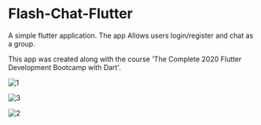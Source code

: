 # Flash-Chat-Flutter

A simple flutter application.
The app Allows users login/register and chat as a group.

This app was created along with the course 'The Complete 2020 Flutter Development Bootcamp with Dart'.

![1](https://user-images.githubusercontent.com/22684921/80021457-d0db6e80-84da-11ea-80c1-d86c8a5990f0.png)

![3](https://user-images.githubusercontent.com/22684921/80021490-e0f34e00-84da-11ea-8003-4410d4fbb00d.png)

![2](https://user-images.githubusercontent.com/22684921/80021522-eb154c80-84da-11ea-946e-331d395fb722.png)
